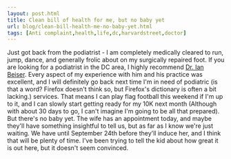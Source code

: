 ```yaml
---
layout: post.html
title: Clean bill of health for me, but no baby yet
url: blog/clean-bill-health-me-no-baby-yet.html
tags: [Anti complaint,health,life,dc,harvardstreet,doctor]
---
```

Just got back from the podiatrist - I am completely medically cleared to run, jump, dance, and generally frolic about on my surgically repaired foot. If you are looking for a podiatrist in the DC area, I highly recommend [Dr. Ian Beiser](http://www.ianbeiserdpm.com/). Every aspect of my experience with him and his practice was excellent, and I will definitely go back next time I'm in need of podiatric (is that a word? Firefox doesn't think so, but Firefox's dictionary is often a bit lacking.) services. That means I can play flag football this weekend if I'm up to it, and I can slowly start getting ready for my 10K next month (Although with about 30 days to go, I can't imagine I'm going to be all that prepared). But there's no baby yet. The wife has an appointment today, and maybe they'll have something insightful to tell us, but as far as I know we're just waiting. We have until September 24th before they'll induce her, and I think that will be plenty of time. I've been trying to tell the kid about how great it is out here, but it doesn't seem convinced.
